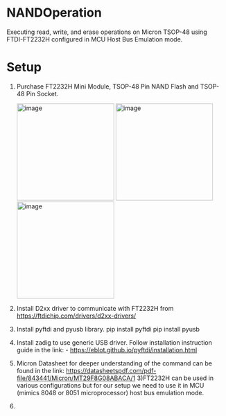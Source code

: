 # NANDOperation
Executing read, write, and erase operations on Micron TSOP-48 using FTDI-FT2232H configured in MCU Host Bus Emulation mode.

# Setup
1) Purchase FT2232H Mini Module, TSOP-48 Pin NAND Flash and TSOP-48 Pin Socket.

   <img width="224" alt="image" src="https://github.com/Rajat5991/off-the-shelf-NAND-Operation/assets/154459536/e275ba37-766d-4fdc-a322-bfbfc4fc0d5d">
   
   <img width="224" alt="image" src="https://github.com/Rajat5991/off-the-shelf-NAND-Operation/assets/154459536/76f8ed64-b37f-4858-ac8a-cffb266f3b1d">
   
   <img width="224" alt="image" src="https://github.com/Rajat5991/off-the-shelf-NAND-Operation/assets/154459536/becf4e97-cfab-4dd3-8a18-688ce8cb417a">

2) Install D2xx driver to communicate with FT2232H from https://ftdichip.com/drivers/d2xx-drivers/
3) Install pyftdi and pyusb library.
         pip install pyftdi
         pip install pyusb        
4) Install zadig to use generic USB driver. Follow installation instruction guide in the link: - https://eblot.github.io/pyftdi/installation.html
5) Micron Datasheet for deeper understanding of the command can be found in the link: https://datasheetspdf.com/pdf-file/843441/Micron/MT29F8G08ABACA/1
3)FT2232H can be used in various configurations but for our setup we need to use it in MCU (mimics 8048 or 8051 microprocessor) host bus emulation mode.
6) 
